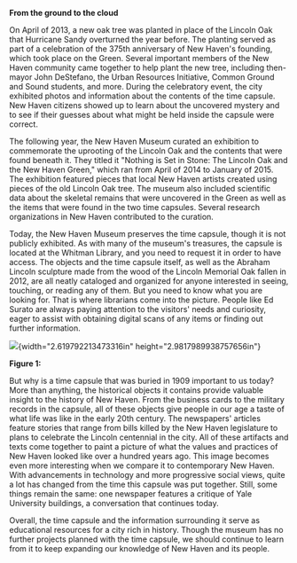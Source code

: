 **From the ground to the cloud**

On April of 2013, a new oak tree was planted in place of the Lincoln Oak
that Hurricane Sandy overturned the year before. The planting served as
part of a celebration of the 375th anniversary of New Haven's founding,
which took place on the Green. Several important members of the New
Haven community came together to help plant the new tree, including
then-mayor John DeStefano, the Urban Resources Initiative, Common Ground
and Sound students, and more. During the celebratory event, the city
exhibited photos and information about the contents of the time capsule.
New Haven citizens showed up to learn about the uncovered mystery and to
see if their guesses about what might be held inside the capsule were
correct.

The following year, the New Haven Museum curated an exhibition to
commemorate the uprooting of the Lincoln Oak and the contents that were
found beneath it. They titled it "Nothing is Set in Stone: The Lincoln
Oak and the New Haven Green," which ran from April of 2014 to January of
2015. The exhibition featured pieces that local New Haven artists
created using pieces of the old Lincoln Oak tree. The museum also
included scientific data about the skeletal remains that were uncovered
in the Green as well as the items that were found in the two time
capsules. Several research organizations in New Haven contributed to the
curation.

Today, the New Haven Museum preserves the time capsule, though it is not
publicly exhibited. As with many of the museum's treasures, the capsule
is located at the Whitman Library, and you need to request it in order
to have access. The objects and the time capsule itself, as well as the
Abraham Lincoln sculpture made from the wood of the Lincoln Memorial Oak
fallen in 2012, are all neatly cataloged and organized for anyone
interested in seeing, touching, or reading any of them. But you need to
know what you are looking for. That is where librarians come into the
picture. People like Ed Surato are always paying attention to the
visitors\' needs and curiosity, eager to assist with obtaining digital
scans of any items or finding out further information.

![](media/image1.jpg){width="2.619792213473316in"
height="2.9817989938757656in"}

**Figure 1:**

But why is a time capsule that was buried in 1909 important to us today?
More than anything, the historical objects it contains provide valuable
insight to the history of New Haven. From the business cards to the
military records in the capsule, all of these objects give people in our
age a taste of what life was like in the early 20th century. The
newspapers\' articles feature stories that range from bills killed by
the New Haven legislature to plans to celebrate the Lincoln centennial
in the city. All of these artifacts and texts come together to paint a
picture of what the values and practices of New Haven looked like over a
hundred years ago. This image becomes even more interesting when we
compare it to contemporary New Haven. With advancements in technology
and more progressive social views, quite a lot has changed from the time
this capsule was put together. Still, some things remain the same: one
newspaper features a critique of Yale University buildings, a
conversation that continues today.

Overall, the time capsule and the information surrounding it serve as
educational resources for a city rich in history. Though the museum has
no further projects planned with the time capsule, we should continue to
learn from it to keep expanding our knowledge of New Haven and its
people.
